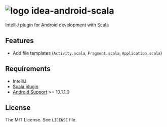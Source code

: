 # ![logo](https://cdn.rawgit.com/akiomik/idea-android-scala/master/logo.svg) idea-android-scala
IntelliJ plugin for Android development with Scala

## Features

* Add file templates (`Activity.scala`, `Fragment.scala`, `Application.scala`)

## Requirements

* IntelliJ
* [Scala plugin](https://plugins.jetbrains.com/plugin/1347)
* [Android Support](https://plugins.jetbrains.com/plugin/1792) >= 10.1.1.0

## License

The MIT License. See `LICENSE` file.

